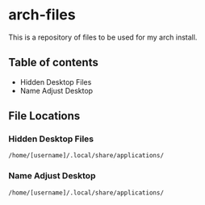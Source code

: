 # arch-files
This is a repository of files to be used for my arch install.
## Table of contents
- Hidden Desktop Files
- Name Adjust Desktop
## File Locations
### Hidden Desktop Files
`/home/[username]/.local/share/applications/`
### Name Adjust Desktop
`/home/[username]/.local/share/applications/`
